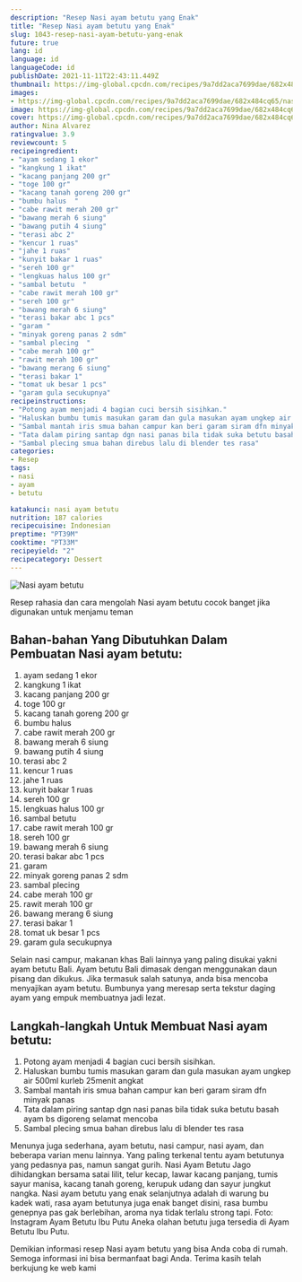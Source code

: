 ```yaml
---
description: "Resep Nasi ayam betutu yang Enak"
title: "Resep Nasi ayam betutu yang Enak"
slug: 1043-resep-nasi-ayam-betutu-yang-enak
future: true
lang: id
language: id
languageCode: id
publishDate: 2021-11-11T22:43:11.449Z 
thumbnail: https://img-global.cpcdn.com/recipes/9a7dd2aca7699dae/682x484cq65/nasi-ayam-betutu-foto-resep-utama.png
images:
- https://img-global.cpcdn.com/recipes/9a7dd2aca7699dae/682x484cq65/nasi-ayam-betutu-foto-resep-utama.png
image: https://img-global.cpcdn.com/recipes/9a7dd2aca7699dae/682x484cq65/nasi-ayam-betutu-foto-resep-utama.png
cover: https://img-global.cpcdn.com/recipes/9a7dd2aca7699dae/682x484cq65/nasi-ayam-betutu-foto-resep-utama.png
author: Nina Alvarez
ratingvalue: 3.9
reviewcount: 5
recipeingredient:
- "ayam sedang 1 ekor"
- "kangkung 1 ikat"
- "kacang panjang 200 gr"
- "toge 100 gr"
- "kacang tanah goreng 200 gr"
- "bumbu halus  "
- "cabe rawit merah 200 gr"
- "bawang merah 6 siung"
- "bawang putih 4 siung"
- "terasi abc 2"
- "kencur 1 ruas"
- "jahe 1 ruas"
- "kunyit bakar 1 ruas"
- "sereh 100 gr"
- "lengkuas halus 100 gr"
- "sambal betutu  "
- "cabe rawit merah 100 gr"
- "sereh 100 gr"
- "bawang merah 6 siung"
- "terasi bakar abc 1 pcs"
- "garam "
- "minyak goreng panas 2 sdm"
- "sambal plecing  "
- "cabe merah 100 gr"
- "rawit merah 100 gr"
- "bawang merang 6 siung"
- "terasi bakar 1"
- "tomat uk besar 1 pcs"
- "garam gula secukupnya"
recipeinstructions:
- "Potong ayam menjadi 4 bagian cuci bersih sisihkan."
- "Haluskan bumbu tumis masukan garam dan gula masukan ayam ungkep air 500ml kurleb 25menit angkat"
- "Sambal mantah iris smua bahan campur kan beri garam siram dfn minyak panas"
- "Tata dalam piring santap dgn nasi panas bila tidak suka betutu basah ayam bs digoreng selamat mencoba"
- "Sambal plecing smua bahan direbus lalu di blender tes rasa"
categories:
- Resep
tags:
- nasi
- ayam
- betutu

katakunci: nasi ayam betutu 
nutrition: 187 calories
recipecuisine: Indonesian
preptime: "PT39M"
cooktime: "PT33M"
recipeyield: "2"
recipecategory: Dessert
---
```



![Nasi ayam betutu](https://img-global.cpcdn.com/recipes/9a7dd2aca7699dae/682x484cq65/nasi-ayam-betutu-foto-resep-utama.png)

Resep rahasia dan cara mengolah  Nasi ayam betutu cocok banget jika digunakan untuk menjamu teman

<!--inarticleads1-->

## Bahan-bahan Yang Dibutuhkan Dalam Pembuatan Nasi ayam betutu:

1. ayam sedang 1 ekor
1. kangkung 1 ikat
1. kacang panjang 200 gr
1. toge 100 gr
1. kacang tanah goreng 200 gr
1. bumbu halus  
1. cabe rawit merah 200 gr
1. bawang merah 6 siung
1. bawang putih 4 siung
1. terasi abc 2
1. kencur 1 ruas
1. jahe 1 ruas
1. kunyit bakar 1 ruas
1. sereh 100 gr
1. lengkuas halus 100 gr
1. sambal betutu  
1. cabe rawit merah 100 gr
1. sereh 100 gr
1. bawang merah 6 siung
1. terasi bakar abc 1 pcs
1. garam 
1. minyak goreng panas 2 sdm
1. sambal plecing  
1. cabe merah 100 gr
1. rawit merah 100 gr
1. bawang merang 6 siung
1. terasi bakar 1
1. tomat uk besar 1 pcs
1. garam gula secukupnya

Selain nasi campur, makanan khas Bali lainnya yang paling disukai yakni ayam betutu Bali. Ayam betutu Bali dimasak dengan menggunakan daun pisang dan dikukus. Jika termasuk salah satunya, anda bisa mencoba menyajikan ayam betutu. Bumbunya yang meresap serta tekstur daging ayam yang empuk membuatnya jadi lezat. 

<!--inarticleads2-->

## Langkah-langkah Untuk Membuat Nasi ayam betutu:

1. Potong ayam menjadi 4 bagian cuci bersih sisihkan.
1. Haluskan bumbu tumis masukan garam dan gula masukan ayam ungkep air 500ml kurleb 25menit angkat
1. Sambal mantah iris smua bahan campur kan beri garam siram dfn minyak panas
1. Tata dalam piring santap dgn nasi panas bila tidak suka betutu basah ayam bs digoreng selamat mencoba
1. Sambal plecing smua bahan direbus lalu di blender tes rasa


Menunya juga sederhana, ayam betutu, nasi campur, nasi ayam, dan beberapa varian menu lainnya. Yang paling terkenal tentu ayam betutunya yang pedasnya pas, namun sangat gurih. Nasi Ayam Betutu Jago dihidangkan bersama satai lilit, telur kecap, lawar kacang panjang, tumis sayur manisa, kacang tanah goreng, kerupuk udang dan sayur jungkut nangka. Nasi ayam betutu yang enak selanjutnya adalah di warung bu kadek wati, rasa ayam betutunya juga enak banget disini, rasa bumbu genepnya pas gak berlebihan, aroma nya tidak terlalu strong tapi. Foto: Instagram Ayam Betutu Ibu Putu Aneka olahan betutu juga tersedia di Ayam Betutu Ibu Putu. 

Demikian informasi  resep Nasi ayam betutu   yang bisa Anda coba di rumah. Semoga informasi ini bisa bermanfaat bagi Anda. Terima kasih telah berkujung ke web kami
